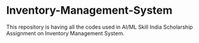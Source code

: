 # Inventory-Management-System
This repository is having all the codes used in AI/ML Skill India Scholarship Assignment on Inventory Management System.
